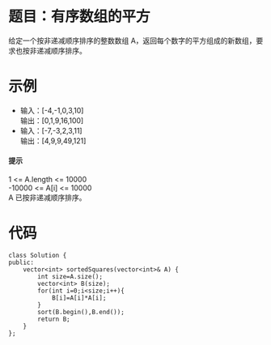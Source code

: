 # 题目：有序数组的平方
给定一个按非递减顺序排序的整数数组 A，返回每个数字的平方组成的新数组，要求也按非递减顺序排序。

# 示例
+ 输入：[-4,-1,0,3,10]  
  输出：[0,1,9,16,100]
+ 输入：[-7,-3,2,3,11]  
  输出：[4,9,9,49,121]

#### 提示
1 <= A.length <= 10000  
-10000 <= A[i] <= 10000  
A 已按非递减顺序排序。

# 代码
```
class Solution {
public:
    vector<int> sortedSquares(vector<int>& A) {
        int size=A.size();
        vector<int> B(size);
        for(int i=0;i<size;i++){
            B[i]=A[i]*A[i];
        }
        sort(B.begin(),B.end());
        return B;
    }
};
```
